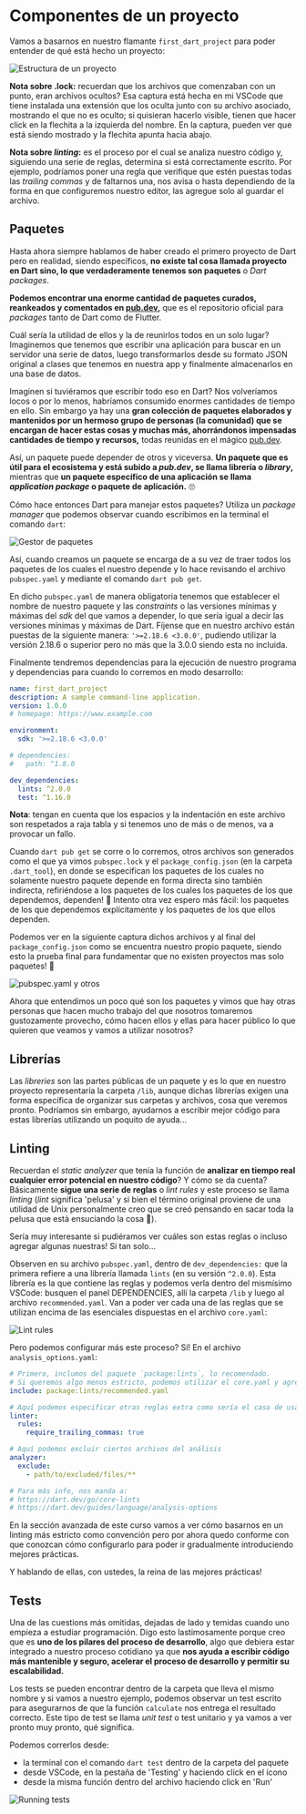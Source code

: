 # Componentes de un proyecto

Vamos a basarnos en nuestro flamante `first_dart_project` para poder entender de qué está hecho un proyecto:

![Estructura de un proyecto](5.1_estructura_de_proyecto.png)

__Nota sobre .lock:__ recuerdan que los archivos que comenzaban con un punto, eran archivos ocultos? Esa captura está hecha en mi VSCode que tiene instalada una extensión que los oculta junto con su archivo asociado, mostrando el que no es oculto; si quisieran hacerlo visible, tienen que hacer click en la flechita a la izquierda del nombre. En la captura, pueden ver que está siendo mostrado y la flechita apunta hacia abajo.

__Nota sobre _linting_:__ es el proceso por el cual se analiza nuestro código y, siguiendo una serie de reglas, determina si está correctamente escrito. Por ejemplo, podríamos poner una regla que verifique que estén puestas todas las _trailing commas_ y de faltarnos una, nos avisa o hasta dependiendo de la forma en que configuremos nuestro editor, las agregue solo al guardar el archivo.

## Paquetes

Hasta ahora siempre hablamos de haber creado el primero proyecto de Dart pero en realidad, siendo específicos, __no existe tal cosa llamada proyecto en Dart sino, lo que verdaderamente tenemos son paquetes__ o _Dart packages_.

__Podemos encontrar una enorme cantidad de paquetes curados, reankeados y comentados en [pub.dev](https://pub.dev/),__ que es el repositorio oficial para _packages_ tanto de Dart como de Flutter.

Cuál sería la utilidad de ellos y la de reunirlos todos en un solo lugar? Imaginemos que tenemos que escribir una aplicación para buscar en un servidor una serie de datos, luego transformarlos desde su formato JSON original a clases que tenemos en nuestra app y finalmente almacenarlos en una base de datos.

Imaginen si tuviéramos que escribir todo eso en Dart? Nos volveríamos locos o por lo menos, habríamos consumido enormes cantidades de tiempo en ello. Sin embargo ya hay una __gran colección de paquetes elaborados y mantenidos por un hermoso grupo de personas (la comunidad) que se encargan de hacer estas cosas y muchas más, ahorrándonos impensadas cantidades de tiempo y recursos,__ todas reunidas en el mágico [pub.dev](https://pub.dev/).

Así, un paquete puede depender de otros y viceversa. __Un paquete que es útil para el ecosistema y está subido a _pub.dev_, se llama librería o _library_,__ mientras que __un paquete específico de una aplicación se llama _application package_ o paquete de aplicación.__ 🙄

Cómo hace entonces Dart para manejar estos paquetes? Utiliza un _package manager_ que podemos observar cuando escribimos en la terminal el comando `dart`:

![Gestor de paquetes](5.2_gestor_de_paquetes.png)

Así, cuando creamos un paquete se encarga de a su vez de traer todos los paquetes de los cuales el nuestro depende y lo hace revisando el archivo `pubspec.yaml` y mediante el comando `dart pub get`.

En dicho `pubspec.yaml` de manera obligatoria tenemos que establecer el nombre de nuestro paquete y las _constraints_ o las versiones mínimas y máximas del _sdk_ del que vamos a depender, lo que sería igual a decir las versiones mínimas y máximas de Dart. Fíjense que en nuestro archivo están puestas de la siguiente manera: `'>=2.18.6 <3.0.0'`, pudiendo utilizar la versión 2.18.6 o superior pero no más que la 3.0.0 siendo esta no incluida.

Finalmente tendremos dependencias para la ejecución de nuestro programa y dependencias para cuando lo corremos en modo desarrollo:

```yaml
name: first_dart_project
description: A sample command-line application.
version: 1.0.0
# homepage: https://www.example.com

environment:
  sdk: '>=2.18.6 <3.0.0'

# dependencies:
#   path: ^1.8.0

dev_dependencies:
  lints: ^2.0.0
  test: ^1.16.0

```

__Nota__: tengan en cuenta que los espacios y la indentación en este archivo son respetados a raja tabla y si tenemos uno de más o de menos, va a provocar un fallo.

Cuando `dart pub get` se corre o lo corremos, otros archivos son generados como el que ya vimos `pubspec.lock` y el `package_config.json` (en la carpeta `.dart_tool`), en donde se especifican los paquetes de los cuales no solamente nuestro paquete depende en forma directa sino también indirecta, refiriéndose a los paquetes de los cuales los paquetes de los que dependemos, dependen! 🥴 Intento otra vez espero más fácil: los paquetes de los que dependemos explícitamente y los paquetes de los que ellos dependen.

Podemos ver en la siguiente captura dichos archivos y al final del `package_config.json` como se encuentra nuestro propio paquete, siendo esto la prueba final para fundamentar que no existen proyectos mas solo paquetes! 🤣

![pubspec.yaml y otros](5.3_pubspec.yaml.gif)

Ahora que entendimos un poco qué son los paquetes y vimos que hay otras personas que hacen mucho trabajo del que nosotros tomaremos gustozamente provecho, cómo hacen ellos y ellas para hacer público lo que quieren que veamos y vamos a utilizar nosotros?

## Librerías

Las _libreries_ son las partes públicas de un paquete y es lo que en nuestro proyecto representaría la carpeta `/lib`, aunque dichas librerías exigen una forma específica de organizar sus carpetas y archivos, cosa que veremos pronto. Podríamos sin embargo, ayudarnos a escribir mejor código para estas librerías utilizando un poquito de ayuda...

## Linting

Recuerdan el _static analyzer_ que tenía la función de __analizar en tiempo real cualquier error potencial en nuestro código__? Y cómo se da cuenta? Básicamente __sigue una serie de reglas__ o _lint rules_ y este proceso se llama _linting_ (_lint_ significa 'pelusa' y si bien el término original proviene de una utilidad de Unix personalmente creo que se creó pensando en sacar toda la pelusa que está ensuciando la cosa 🤣).

Sería muy interesante si pudiéramos ver cuáles son estas reglas o incluso agregar algunas nuestras! Si tan solo...

Observen en su archivo `pubspec.yaml`, dentro de `dev_dependencies:` que la primera refiere a una librería llamada `lints` (en su versión `^2.0.0`). Esta librería es la que contiene las reglas y podemos verla dentro del mismísimo VSCode: busquen el panel DEPENDENCIES, allí la carpeta `/lib` y luego al archivo `recommended.yaml`. Van a poder ver cada una de las reglas que se utilizan encima de las esenciales dispuestas en el archivo `core.yaml`:

![Lint rules](5.4_lint_rules.gif)

Pero podemos configurar más este proceso? Sí! En el archivo `analysis_options.yaml`:

```yaml
# Primero, inclumos del paquete `package:lints`, lo recomendado.
# Si queremos algo menos estricto, podemos utilizar el core.yaml y agregar las que querramos.
include: package:lints/recommended.yaml

# Aquí podemos especificar otras reglas extra como sería el caso de usar trailing commas
linter:
  rules:
    require_trailing_commas: true

# Aquí podemos excluir ciertos archivos del análisis
analyzer:
  exclude:
    - path/to/excluded/files/**

# Para más info, nos manda a:
# https://dart.dev/go/core-lints
# https://dart.dev/guides/language/analysis-options
```

En la sección avanzada de este curso vamos a ver cómo basarnos en un linting más estricto como convención pero por ahora quedo conforme con que conozcan cómo configurarlo para poder ir gradualmente introduciendo mejores prácticas.

Y hablando de ellas, con ustedes, la reina de las mejores prácticas!

## Tests

Una de las cuestions más omitidas, dejadas de lado y temidas cuando uno empieza a estudiar programación. Digo esto lastimosamente porque creo que es __uno de los pilares del proceso de desarrollo__, algo que debiera estar integrado a nuestro proceso cotidiano ya que __nos ayuda a escribir código más mantenible y seguro, acelerar el proceso de desarrollo y permitir su escalabilidad.__

Los tests se pueden encontrar dentro de la carpeta que lleva el mismo nombre y si vamos a nuestro ejemplo, podemos observar un test escrito para asegurarnos de que la función `calculate` nos entrega el resultado correcto. Este tipo de test se llama _unit test_ o test unitario y ya vamos a ver pronto muy pronto, qué significa.

Podemos correrlos desde:

- la terminal con el comando `dart test` dentro de la carpeta del paquete
- desde VSCode, en la pestaña de 'Testing' y haciendo click en el ícono
- desde la misma función dentro del archivo haciendo click en 'Run'

![Running tests](5.5_running_tests.gif)

